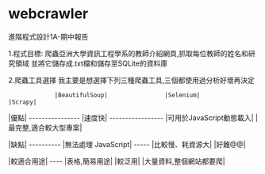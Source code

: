 # webcrawler
進階程式設計1A-期中報告

1.程式目標:
爬蟲亞洲大學資訊工程學系的教師介紹網頁,抓取每位教師的姓名和研究領域
並將它儲存成.txt檔和儲存至SQLite的資料庫

2.爬蟲工具選擇
我主要是想選擇下列三種爬蟲工具,三個都使用過分析好壞再決定

                 |BeautifulSoup|                |Selenium|               |Scrapy|
|優點|    ----------------       |速度快|       -----------------     |可用於JavaScript動態載入| |最完整,適合較大型專案|

|缺點|   ----------    |無法處理 JavaScript|        -----     |比較慢、耗資源大|                 |好難@@|
 
|較適合用途|       ----  |表格,簡易用途|                      |較泛用|                     |大量資料,整個網站都要爬|

